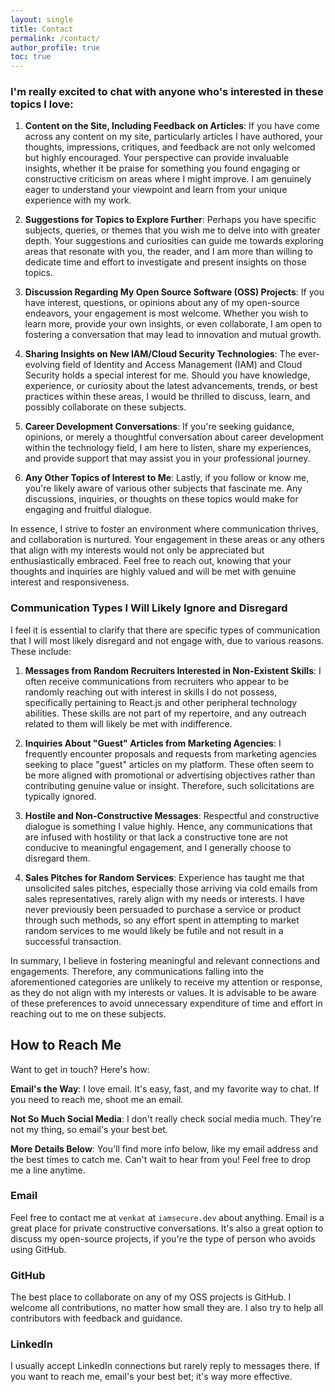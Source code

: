 ```yaml
---
layout: single
title: Contact
permalink: /contact/
author_profile: true
toc: true
---
```


### I'm really excited to chat with anyone who's interested in these topics I love:

1. **Content on the Site, Including Feedback on Articles**: If you have come across any content on my site, particularly articles I have authored, your thoughts, impressions, critiques, and feedback are not only welcomed but highly encouraged. Your perspective can provide invaluable insights, whether it be praise for something you found engaging or constructive criticism on areas where I might improve. I am genuinely eager to understand your viewpoint and learn from your unique experience with my work.

2. **Suggestions for Topics to Explore Further**: Perhaps you have specific subjects, queries, or themes that you wish me to delve into with greater depth. Your suggestions and curiosities can guide me towards exploring areas that resonate with you, the reader, and I am more than willing to dedicate time and effort to investigate and present insights on those topics.

3. **Discussion Regarding My Open Source Software (OSS) Projects**: If you have interest, questions, or opinions about any of my open-source endeavors, your engagement is most welcome. Whether you wish to learn more, provide your own insights, or even collaborate, I am open to fostering a conversation that may lead to innovation and mutual growth.

4. **Sharing Insights on New IAM/Cloud Security Technologies**: The ever-evolving field of Identity and Access Management (IAM) and Cloud Security holds a special interest for me. Should you have knowledge, experience, or curiosity about the latest advancements, trends, or best practices within these areas, I would be thrilled to discuss, learn, and possibly collaborate on these subjects.

5. **Career Development Conversations**: If you're seeking guidance, opinions, or merely a thoughtful conversation about career development within the technology field, I am here to listen, share my experiences, and provide support that may assist you in your professional journey.

6. **Any Other Topics of Interest to Me**: Lastly, if you follow or know me, you're likely aware of various other subjects that fascinate me. Any discussions, inquiries, or thoughts on these topics would make for engaging and fruitful dialogue.

In essence, I strive to foster an environment where communication thrives, and collaboration is nurtured. Your engagement in these areas or any others that align with my interests would not only be appreciated but enthusiastically embraced. Feel free to reach out, knowing that your thoughts and inquiries are highly valued and will be met with genuine interest and responsiveness.


### Communication Types I Will Likely Ignore and Disregard

I feel it is essential to clarify that there are specific types of communication that I will most likely disregard and not engage with, due to various reasons. These include:

1. **Messages from Random Recruiters Interested in Non-Existent Skills**: I often receive communications from recruiters who appear to be randomly reaching out with interest in skills I do not possess, specifically pertaining to React.js and other peripheral technology abilities. These skills are not part of my repertoire, and any outreach related to them will likely be met with indifference.

2. **Inquiries About "Guest" Articles from Marketing Agencies**: I frequently encounter proposals and requests from marketing agencies seeking to place "guest" articles on my platform. These often seem to be more aligned with promotional or advertising objectives rather than contributing genuine value or insight. Therefore, such solicitations are typically ignored.

3. **Hostile and Non-Constructive Messages**: Respectful and constructive dialogue is something I value highly. Hence, any communications that are infused with hostility or that lack a constructive tone are not conducive to meaningful engagement, and I generally choose to disregard them.

4. **Sales Pitches for Random Services**: Experience has taught me that unsolicited sales pitches, especially those arriving via cold emails from sales representatives, rarely align with my needs or interests. I have never previously been persuaded to purchase a service or product through such methods, so any effort spent in attempting to market random services to me would likely be futile and not result in a successful transaction.

In summary, I believe in fostering meaningful and relevant connections and engagements. Therefore, any communications falling into the aforementioned categories are unlikely to receive my attention or response, as they do not align with my interests or values. It is advisable to be aware of these preferences to avoid unnecessary expenditure of time and effort in reaching out to me on these subjects.

## How to Reach Me

Want to get in touch? Here's how:

**Email's the Way**: I love email. It's easy, fast, and my favorite way to chat. If you need to reach me, shoot me an email.

**Not So Much Social Media**: I don't really check social media much. They're not my thing, so email's your best bet.

**More Details Below**: You'll find more info below, like my email address and the best times to catch me. Can't wait to hear from you! Feel free to drop me a line anytime.

### Email

Feel free to contact me at `venkat` at `iamsecure.dev` about anything.
Email is a great place for private constructive conversations. It's also a great
option to discuss my open-source projects, if you're the type of person who avoids
using GitHub.


### GitHub

The best place to collaborate on any of my OSS projects is GitHub. I welcome all
contributions, no matter how small they are. I also try to help all contributors
with feedback and guidance.



### LinkedIn

I usually accept LinkedIn connections but rarely reply to messages there. If you want to reach me, email's your best bet; it's way more effective.
